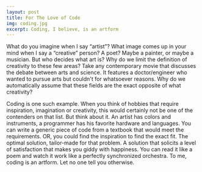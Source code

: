 ```yaml
---
layout: post
title: For The Love of Code
img: coding.jpg
excerpt: Coding, I believe, is an artform
---
```


What do you imagine when I say “artist”? What image comes up in your mind when I say a “creative” person? A poet? Maybe a painter, or maybe a musician. But who decides what art is? Why do we limit the definition of creativity to these few areas?
Take any contemporary movie that discusses the debate between arts and science. It features a doctor/engineer who wanted to pursue arts but couldn't for whatsoever reasons. Why do we automatically assume that these fields are the exact opposite of what creativity?

Coding is one such example. When you think of hobbies that require inspiration, imagination or creativity, this would certainly not be one of the contenders on that list. But think about it. An artist has colors and instruments, a programmer has his favorite hardware and languages. You can write a generic piece of code from a textbook that would meet the requirements. OR, you could find the inspiration to find the exact fit. The optimal solution, tailor-made for that problem. A solution that solicits a level of satisfaction that makes you giddy with happiness. You can read it like a poem and watch it work like a perfectly synchronized orchestra. To me, coding is an artform. Let no one tell you otherwise.

